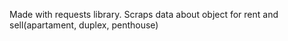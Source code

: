 Made with requests library.
Scraps data about object for rent and sell(apartament, duplex, penthouse)
